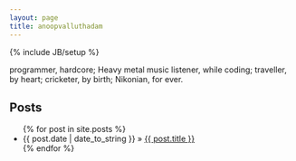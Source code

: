 ```yaml
---
layout: page
title: anoopvalluthadam
---
```

{% include JB/setup %}

programmer, hardcore;
Heavy metal music listener, while coding;
traveller, by heart;
cricketer, by birth;
Nikonian, for ever.
    
## Posts

<ul class="posts">
  {% for post in site.posts %}
    <li><span>{{ post.date | date_to_string }}</span> &raquo; <a href="{{ BASE_PATH }}{{ post.url }}">{{ post.title }}</a></li>
  {% endfor %}
</ul>




